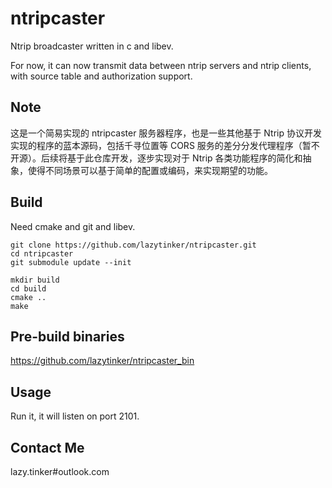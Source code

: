 # ntripcaster
Ntrip broadcaster written in c and libev.

For now, it can now transmit data between ntrip servers and ntrip clients, with source table and authorization support.

## Note
这是一个简易实现的 ntripcaster 服务器程序，也是一些其他基于 Ntrip 协议开发实现的程序的蓝本源码，包括千寻位置等 CORS 服务的差分分发代理程序（暂不开源）。后续将基于此仓库开发，逐步实现对于 Ntrip 各类功能程序的简化和抽象，使得不同场景可以基于简单的配置或编码，来实现期望的功能。

## Build
Need cmake and git and libev.

```shell
git clone https://github.com/lazytinker/ntripcaster.git
cd ntripcaster
git submodule update --init

mkdir build
cd build
cmake ..
make
```

## Pre-build binaries
https://github.com/lazytinker/ntripcaster_bin

## Usage

Run it, it will listen on port 2101.

## Contact Me

lazy.tinker#outlook.com
